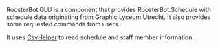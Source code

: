 RoosterBot.GLU is a component that provides RoosterBot.Schedule with schedule data originating from Graphic Lyceum Utrecht.
It also provides some requested commands from users.

It uses [CsvHelper](https://joshclose.github.io/CsvHelper/) to read schedule and staff member information.